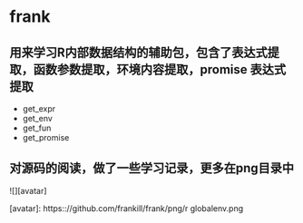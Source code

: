 # frank
## 用来学习R内部数据结构的辅助包，包含了表达式提取，函数参数提取，环境内容提取，promise 表达式提取

+ get_expr
+ get_env
+ get_fun
+ get_promise

## 对源码的阅读，做了一些学习记录，更多在png目录中

![][avatar]

[avatar]: https:://github.com/frankill/frank/png/r globalenv.png
